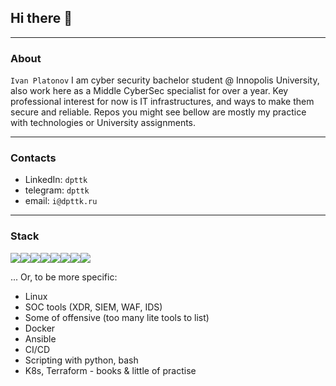 ## Hi there 👋

---
### About
`Ivan Platonov`
I am cyber security bachelor student @ Innopolis University, also work here as a Middle CyberSec specialist for over a year. 
Key professional interest for now is IT infrastructures, and ways to make them secure and reliable. Repos you might see bellow are mostly my practice with technologies or University assignments. 

---
### Contacts

* LinkedIn: `dpttk`
* telegram: `dpttk`
* email: `i@dpttk.ru`

---
### Stack

<img src="https://img.shields.io/badge/Azure_DevOps-0078D7?style=for-the-badge&logo=azure-devops&logoColor=white" /><img src="https://img.shields.io/badge/Ansible-000000?style=for-the-badge&logo=ansible&logoColor=white" /><img src="https://img.shields.io/badge/Kubernetes-3069DE?style=for-the-badge&logo=kubernetes&logoColor=white"/><img src="https://img.shields.io/badge/Terraform-7B42BC?style=for-the-badge&logo=terraform&logoColor=white"><img src="https://img.shields.io/badge/Docker-2CA5E0?style=for-the-badge&logo=docker&logoColor=white" /><img src="https://img.shields.io/badge/Python-FFD43B?style=for-the-badge&logo=python&logoColor=blue" /><img src="https://img.shields.io/badge/GitLab-330F63?style=for-the-badge&logo=gitlab&logoColor=white" /><img src="https://img.shields.io/badge/Debian-A81D33?style=for-the-badge&logo=debian&logoColor=white" />

... Or, to be more specific:
* Linux
* SOC tools (XDR, SIEM, WAF, IDS)
* Some of offensive (too many lite tools to list)
* Docker
* Ansible
* CI/CD
* Scripting with python, bash
* K8s, Terraform - books & little of practise
